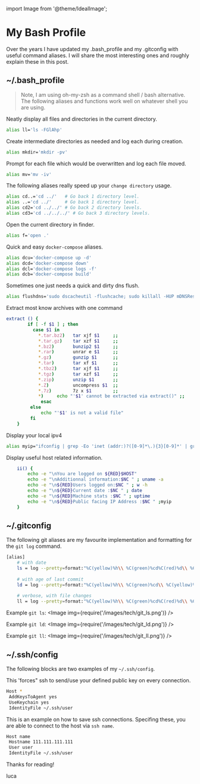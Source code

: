import Image from '@theme/IdealImage';

# My Bash Profile

Over the years I have updated my .bash_profile and my .gitconfig with useful command aliases. I will share the most
interesting ones and roughly explain these in this post.

## ~/.bash_profile

> Note, I am using oh-my-zsh as a command shell / bash alternative. The following aliases and functions work well on whatever shell you are using.

Neatly display all files and directories in the current directory.

```bash
alias ll='ls -FGlAhp'
```

Create intermediate directories as needed and log each during creation.

```bash
alias mkdir='mkdir -pv'
```

Prompt for each file which would be overwritten and log each file moved.

```bash
alias mv='mv -iv'
```

The following aliases really speed up your `change directory` usage.

```bash
alias cd..='cd ../'   # Go back 1 directory level.
alias ..='cd ../'     # Go back 1 directory level.
alias cd2='cd ../../' # Go back 2 directory levels.
alias cd3='cd ../../../' # Go back 3 directory levels.
```

Open the current directory in finder.

```bash
alias f='open .'
```

Quick and easy `docker-compose` aliases.

```bash
alias dcu='docker-compose up -d'
alias dcd='docker-compose down'
alias dcl='docker-compose logs -f'
alias dcb='docker-compose build'
```

Sometimes one just needs a quick and dirty dns flush.

```bash
alias flushdns='sudo dscacheutil -flushcache; sudo killall -HUP mDNSResponder; say DNS cache flushed'
```

Extract most know archives with one command

```bash
extract () {
        if [ -f $1 ] ; then
          case $1 in
            *.tar.bz2)   tar xjf $1     ;;
            *.tar.gz)    tar xzf $1     ;;
            *.bz2)       bunzip2 $1     ;;
            *.rar)       unrar e $1     ;;
            *.gz)        gunzip $1      ;;
            *.tar)       tar xf $1      ;;
            *.tbz2)      tar xjf $1     ;;
            *.tgz)       tar xzf $1     ;;
            *.zip)       unzip $1       ;;
            *.Z)         uncompress $1  ;;
            *.7z)        7z x $1        ;;
            *)     echo "'$1' cannot be extracted via extract()" ;;
             esac
         else
             echo "'$1' is not a valid file"
         fi
    }
```

Display your local ipv4

```bash
alias myip="ifconfig | grep -Eo 'inet (addr:)?([0-9]*\.){3}[0-9]*' | grep -Eo '([0-9]*\.){3}[0-9]*' | grep -v '127.0.0.1'"
```

Display useful host related information.

```bash
    ii() {
        echo -e "\nYou are logged on ${RED}$HOST"
        echo -e "\nAdditionnal information:$NC " ; uname -a
        echo -e "\n${RED}Users logged on:$NC " ; w -h
        echo -e "\n${RED}Current date :$NC " ; date
        echo -e "\n${RED}Machine stats :$NC " ; uptime
        echo -e "\n${RED}Public facing IP Address :$NC " ;myip
    }
```

## ~/.gitconfig

The following git aliases are my favourite implementation and formatting for the `git log` command.

```bash
[alias]
    # with date
    ls = log --pretty=format:"%C(yellow)%h\\ %C(green)%cd%C(red)%d\\ %Creset%s%C(green)\\ [%cn]%C(yellow)\\ [%an]" --decorate
    
    # with age of last commit
    ld = log --pretty=format:"%C(yellow)%h\\ %C(green)%cd\\ %C(yellow)%ad%C(red)%d\\ %Creset%s%C(green)\\ [%cn]%C(yellow)\\ [%an]" --decorate --date=relative
    
    # verbose, with file changes
    ll = log --pretty=format:"%C(yellow)%h\\ %C(green)%cd%C(red)%d\\ %Creset%s%C(green)\\ [%cn]%C(yellow)\\ [%an]" --decorate --numstat
```

Example `git ls`:
<Image img={require('/images/tech/git_ls.png')} />

Example `git ld`:
<Image img={require('/images/tech/git_ld.png')} />

Example `git ll`:
<Image img={require('/images/tech/git_ll.png')} />

## ~/.ssh/config

The following blocks are two examples of my `~/.ssh/config`.

This 'forces" ssh to send/use your defined public key on every connection.

```bash
Host *
 AddKeysToAgent yes
 UseKeychain yes
 IdentityFile ~/.ssh/user
```

This is an example on how to save ssh connections. Specifing these, you are able to connect to the host via `ssh name`.

```bash
Host name
 Hostname 111.111.111.111
 User user
 IdentityFile ~/.ssh/user
```

Thanks for reading!

luca

